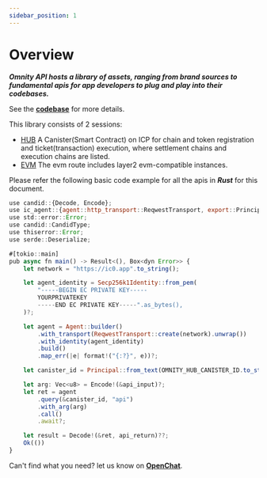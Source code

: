 ```yaml
---
sidebar_position: 1
---
```


# Overview

***Omnity API hosts a library of assets, ranging from brand sources to fundamental apis for app developers to plug and play into their codebases.***

See the **[codebase](https://github.com/octopus-network/omnity-interoperability)** for more details. 

This library consists of 2 sessions:

- [HUB](https://omnity-docs.vercel.app/docs/hub) A Canister(Smart Contract) on ICP for chain and token registration and ticket(transaction) execution, where settlement chains and execution chains are listed.
- [EVM](https://omnity-docs.vercel.app/docs/evm) The evm route includes layer2 evm-compatible instances.

Please refer the following basic code example for all the apis in ***Rust*** for this document.
```jsx title="Rust"
use candid::{Decode, Encode};
use ic_agent::{agent::http_transport::ReqwestTransport, export::Principal, identity::Secp256k1Identity, Agent};
use std::error::Error;
use candid::CandidType;
use thiserror::Error;
use serde::Deserialize;

#[tokio::main]
pub async fn main() -> Result<(), Box<dyn Error>> {
	let network = "https://ic0.app".to_string();

	let agent_identity = Secp256k1Identity::from_pem(
		"-----BEGIN EC PRIVATE KEY-----
		YOURPRIVATEKEY
		-----END EC PRIVATE KEY-----".as_bytes(),
	)?;

	let agent = Agent::builder()
		.with_transport(ReqwestTransport::create(network).unwrap())
		.with_identity(agent_identity)
		.build()
		.map_err(|e| format!("{:?}", e))?;

	let canister_id = Principal::from_text(OMNITY_HUB_CANISTER_ID.to_string())?;

	let arg: Vec<u8> = Encode!(&api_input)?;
	let ret = agent
		.query(&canister_id, "api")
		.with_arg(arg)
		.call()
		.await?;

	let result = Decode!(&ret, api_return)??;
	Ok(())
}
```

Can't find what you need? let us know on **[OpenChat](https://oc.app/community/o5uz6-dqaaa-aaaar-bhnia-cai/channel/209373796018851818071085429101874032721/)**.